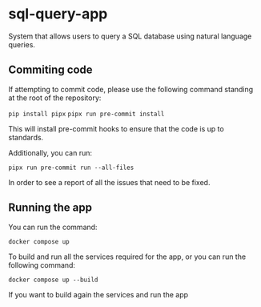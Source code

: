 # sql-query-app
System that allows users to query a SQL database using natural language queries.

## Commiting code

If attempting to commit code, please use the following command standing at the root of
the repository:

`pip install pipx`
`pipx run pre-commit install`

This will install pre-commit hooks to ensure that the code is up to standards.

Additionally, you can run:

`pipx run pre-commit run --all-files`

In order to see a report of all the issues that need to be fixed.

## Running the app

You can run the command:

`docker compose up`

To build and run all the services required for the app, or you can run the following command:

`docker compose up --build`

If you want to build again the services and run the app